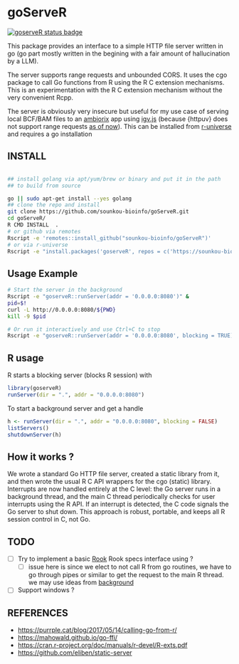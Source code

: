 # goServeR

[![goserveR status badge](https://sounkou-bioinfo.r-universe.dev/goserveR/badges/version)](https://sounkou-bioinfo.r-universe.dev/goserveR)

This package provides an interface to a simple HTTP file server written in go (go part mostly written in the begining with a fair amount of hallucination by a LLM).

The server supports range requests and unbounded CORS. It uses the cgo package to call Go functions from R using the R C extension mechanisms. This is an experimentation with the R C extension mechanism without the very convenient Rcpp.

The server is obviously very insecure but useful for my use case of serving local BCF/BAM files to an [ambiorix](https://ambiorix.dev/) app using [igv.js](https://github.com/igvteam/igv.js) (because {httpuv} does not support range requests [as of now](https://github.com/rstudio/httpuv/issues/259)). This can be installed from [r-universe](https://sounkou-bioinfo.r-universe.dev/goserveR) and requires a go installation

## INSTALL

```bash

## install golang via apt/yum/brew or binary and put it in the path
## to build from source

go || sudo apt-get install --yes golang
## clone the repo and install
git clone https://github.com/sounkou-bioinfo/goServeR.git
cd goServeR/
R CMD INSTALL  .
# or github via remotes
Rscript -e 'remotes::install_github("sounkou-bioinfo/goServeR")'
# or via r-universe 
Rscript -e "install.packages('goserveR', repos = c('https://sounkou-bioinfo.r-universe.dev'))"

```

## Usage Example

```bash
# Start the server in the background
Rscript -e "goserveR::runServer(addr = '0.0.0.0:8080')" &
pid=$!
curl -L http://0.0.0.0:8080/${PWD}
kill -9 $pid

# Or run it interactively and use Ctrl+C to stop
Rscript -e "goserveR::runServer(addr = '0.0.0.0:8080', blocking = TRUE)"
```

## R usage

R starts a blocking server (blocks R session) with

```r
library(goserveR)
runServer(dir = ".", addr = "0.0.0.0:8080")
```

To start a background server and get a handle

```r
h <- runServer(dir = ".", addr = "0.0.0.0:8080", blocking = FALSE)
listServers()
shutdownServer(h)
```

## How it works ?
We wrote a standard Go HTTP file server, created a static library from it, and then wrote the usual R C API wrappers for the cgo (static) library. Interrupts are now handled entirely at the C level: the Go server runs in a background thread, and the main C thread periodically checks for user interrupts using the R API. If an interrupt is detected, the C code signals the Go server to shut down. This approach is robust, portable, and keeps all R session control in C, not Go.

## TODO

- [ ] Try to implement a basic [Rook](https://github.com/jeffreyhorner/Rook) Rook specs interface using ?
  - [ ] issue here is since we elect to not call R from  go routines, we have to go through pipes or similar to get the request to the main R thread. we may use ideas from [background](https://github.com/s-u/background)
- [ ] Support windows ?
## REFERENCES

-   https://purrple.cat/blog/2017/05/14/calling-go-from-r/
-   https://mahowald.github.io/go-ffi/
-   https://cran.r-project.org/doc/manuals/r-devel/R-exts.pdf
-   https://github.com/eliben/static-server
